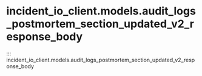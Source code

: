 # incident_io_client.models.audit_logs_postmortem_section_updated_v2_response_body

::: incident_io_client.models.audit_logs_postmortem_section_updated_v2_response_body
